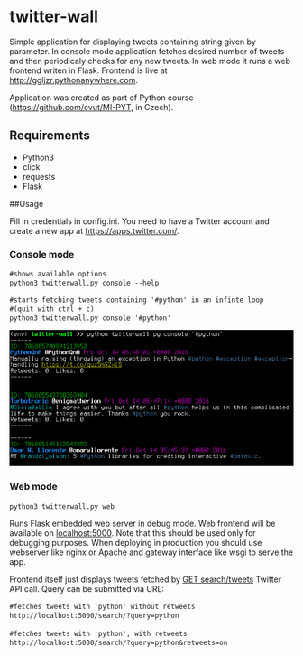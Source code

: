 # twitter-wall
Simple application for displaying tweets containing string given by parameter. In console mode application fetches desired number of tweets and then periodicaly checks for any new tweets. In web mode it runs a web frontend writen in Flask. Frontend is live at http://ggljzr.pythonanywhere.com.

Application was created as part of Python course (https://github.com/cvut/MI-PYT, in Czech).

## Requirements
* Python3
* click
* requests
* Flask

##Usage

Fill in credentials in config.ini. You need to have a Twitter account and create a new app at https://apps.twitter.com/.

### Console mode

```
#shows available options
python3 twitterwall.py console --help
```

```
#starts fetching tweets containing '#python' in an infinte loop
#(quit with ctrl + c)
python3 twitterwall.py console '#python'
```

![Screen](screen.png)


### Web mode

```
python3 twitterwall.py web
```

Runs Flask embedded web server in debug mode. Web frontend will be available on [localhost:5000](http://localhost:5000). Note that this should be used only for debugging purposes. When deploying in production you should use webserver like nginx or Apache and gateway interface like wsgi to serve the app.

Frontend itself just displays tweets fetched by [GET search/tweets](https://dev.twitter.com/rest/reference/get/search/tweets) Twitter API call. Query can be submitted via URL:

```
#fetches tweets with 'python' without retweets
http://localhost:5000/search/?query=python

#fetches tweets with 'python', with retweets
http://localhost:5000/search/?query=python&retweets=on
```

